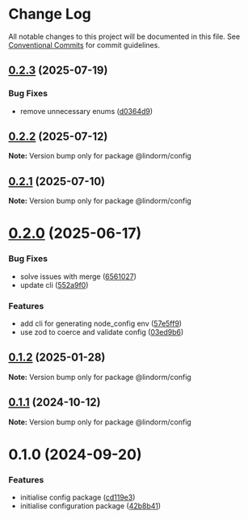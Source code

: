 # Change Log

All notable changes to this project will be documented in this file.
See [Conventional Commits](https://conventionalcommits.org) for commit guidelines.

## [0.2.3](https://github.com/lindorm-io/monorepo/compare/@lindorm/config@0.2.2...@lindorm/config@0.2.3) (2025-07-19)

### Bug Fixes

- remove unnecessary enums ([d0364d9](https://github.com/lindorm-io/monorepo/commit/d0364d97ad0dc621a1020d4ddba8d3a87959838d))

## [0.2.2](https://github.com/lindorm-io/monorepo/compare/@lindorm/config@0.2.1...@lindorm/config@0.2.2) (2025-07-12)

**Note:** Version bump only for package @lindorm/config

## [0.2.1](https://github.com/lindorm-io/monorepo/compare/@lindorm/config@0.2.0...@lindorm/config@0.2.1) (2025-07-10)

**Note:** Version bump only for package @lindorm/config

# [0.2.0](https://github.com/lindorm-io/monorepo/compare/@lindorm/config@0.1.2...@lindorm/config@0.2.0) (2025-06-17)

### Bug Fixes

- solve issues with merge ([6561027](https://github.com/lindorm-io/monorepo/commit/6561027172f31f154be84f122a68c1361399abd3))
- update cli ([552a9f0](https://github.com/lindorm-io/monorepo/commit/552a9f0a0839d756d9e856b7a6842aee4e01cac5))

### Features

- add cli for generating node_config env ([57e5ff9](https://github.com/lindorm-io/monorepo/commit/57e5ff9cad0aa655420f6232f23ae526545331b4))
- use zod to coerce and validate config ([03ed9b6](https://github.com/lindorm-io/monorepo/commit/03ed9b65f95bab3168a081c669118b3ed6d45538))

## [0.1.2](https://github.com/lindorm-io/monorepo/compare/@lindorm/config@0.1.1...@lindorm/config@0.1.2) (2025-01-28)

**Note:** Version bump only for package @lindorm/config

## [0.1.1](https://github.com/lindorm-io/monorepo/compare/@lindorm/config@0.1.0...@lindorm/config@0.1.1) (2024-10-12)

**Note:** Version bump only for package @lindorm/config

# 0.1.0 (2024-09-20)

### Features

- initialise config package ([cd119e3](https://github.com/lindorm-io/monorepo/commit/cd119e37df2a5fa9979d21e56e5835864ba0744b))
- initialise configuration package ([42b8b41](https://github.com/lindorm-io/monorepo/commit/42b8b414a6fc2845a79fa89fabd0c0ff89dd3477))
